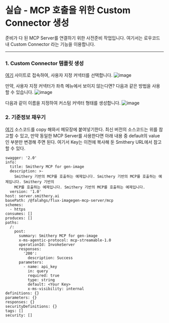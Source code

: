 실습 - MCP 호출을 위한 Custom Connector 생성
===

준비가 다 된 MCP Server를 연결하기 위한 사전준비 작업입니다.
여기서는 로우코드 내 Custom Connector 라는 기능을 이용합니다.

---

### 1. Custom Connector 템플릿 생성
[여기](https://make.preview.powerautomate.com/) 사이트로 접속하여, 사용자 지정 커넥터를 선택합니다. 
![image](https://github.com/user-attachments/assets/fa0d015f-110f-425a-8f14-11d2eca4cf6f)

만약, 사용자 지정 커넥터가 좌측 메뉴에서 보이지 않는다면? 다음과 같은 방법을 사용할 수 있습니다.
![image](https://github.com/user-attachments/assets/6f640ee4-b7fa-429f-b4ad-a6cd532ed708)

다음과 같이 이름을 지정하여 커스텀 커넥터 형태를 생성합니다.
![image](https://github.com/user-attachments/assets/e723da8e-2bbe-4d38-bb4b-778d2fcfd88f)


### 2. 기준정보 채우기
[여기](https://learn.microsoft.com/ko-kr/microsoft-copilot-studio/agent-extend-action-mcp#mcp-server-schema-examples) 소스코드를 copy 해와서 메모장에 붙여넣기한다.
최신 버전의 소스코드는 위를 참고할 수 있고, 만약 동일한 MCP Server를 사용한다면 아래 내용 중 default의 value인 **<Your Key>** 부분만 변경해 주면 된다.
여기서 Key는 이전에 복사해 둔 Smithery URL에서 참고할 수 있다. 

```
swagger: '2.0'
info:
  title: Smithery MCP for gen-image
  description: >-
    Smithery 기반의 MCP를 호출하는 예제입니다. Smithery 기반의 MCP를 호출하는 예제입니다. Smithery 기반의
    MCP를 호출하는 예제입니다. Smithery 기반의 MCP를 호출하는 예제입니다.
  version: '1.0'
host: server.smithery.ai
basePath: /@falahgs/flux-imagegen-mcp-server/mcp
schemes:
  - https
consumes: []
produces: []
paths:
  /:
    post:
      summary: Smithery MCP for gen-image
      x-ms-agentic-protocol: mcp-streamable-1.0
      operationId: InvokeServer
      responses:
        '200':
          description: Success
      parameters:
        - name: api_key
          in: query
          required: true
          type: string
          default: <Your Key>
          x-ms-visibility: internal
definitions: {}
parameters: {}
responses: {}
securityDefinitions: {}
tags: []
security: []

```
